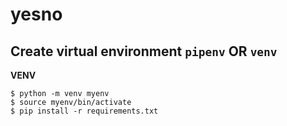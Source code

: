 # yesno
## Create virtual environment `pipenv` OR `venv`

**VENV**

`$ python -m venv myenv`</br>
`$ source myenv/bin/activate`</br>
`$ pip install -r requirements.txt`</br>
